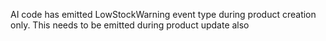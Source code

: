 AI code has emitted LowStockWarning event type during product creation only. This needs to be emitted during product update also